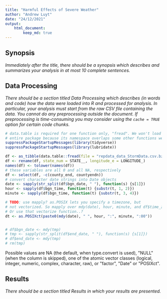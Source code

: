 ```yaml
---
title: "Harmful Effects of Severe Weather"
author: "Andrew Luyt"
date: "24/12/2021"
output: 
    html_document:
        keep_md: true
---
```




## Synopsis
*Immediately after the title, there should be a synopsis which describes and 
summarizes your analysis in at most 10 complete sentences.*

## Data Processing
*There should be a section titled Data Processing which describes (in words and 
code) how the data were loaded into R and processed for analysis. In particular, 
your analysis must start from the raw CSV file containing the data. You cannot 
do any preprocessing outside the document. If preprocessing is time-consuming 
you may consider using the `cache = TRUE` option for certain code chunks.*


```r
# data.table is required for one function only, "fread". We won't load the
# entire package because its namespace overlaps some other functions we use.
suppressPackageStartupMessages(library(tidyverse))
suppressPackageStartupMessages(library(lubridate))
```

```r
df <- as_tibble(data.table::fread(file = "repdata_data_StormData.csv.bz2"))
df <- rename(df, state_num = STATE__, longitude_e = LONGITUDE_)
names(df) <- tolower(names(df))
# these variables are all 0 and all NA, respectively
df <- select(df, -c(county_end, countyendn))
# convert character date strings into Date objects
date <- sapply(str_split(df$bgn_date, " "), function(s) {s[1]})
hour <- sapply(df$bgn_time, function(t) {substr(t, 1, 2)})
minute <- sapply(df$bgn_time, function(t) {substr(t, 3, 4)})

# TODO: use mapply? as.POSIX lets you specify a timezone, but
# not vectorized. So mapply over mdy(date), hour, minute, and df$time_zone?
# Or use that vectorize function..?
dt <- as.POSIXct(paste0(mdy(date), " ", hour, ":", minute, ":00"))


# df$bgn_date <- mdy(tmp)
# tmp <- sapply(str_split(df$end_date, " "), function(s) {s[1]})
# df$end_date <- mdy(tmp)
# rm(tmp)
```

Possible values are NA (the default, when type.convert is used), "NULL" (when the column is skipped), one of the atomic vector classes (logical, integer, numeric, complex, character, raw), or "factor", "Date" or "POSIXct". 

## Results
*There should be a section titled Results in which your results are presented.*

